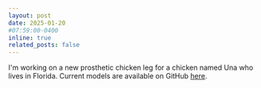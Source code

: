 ```yaml
---
layout: post
date: 2025-01-20 
#07:59:00-0400
inline: true
related_posts: false
---
```



I'm working on a new prosthetic chicken leg for a chicken named Una who lives in Florida. Current models are available on GitHub [here](https://github.com/elijahparker000/UnaProstheticChickenLeg).